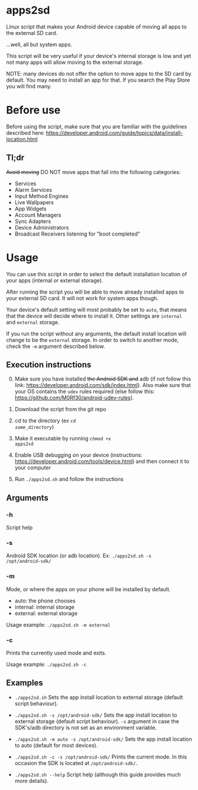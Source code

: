 apps2sd
=======

Linux script that makes your Android device capable of moving all apps to the external SD card.

...well, all but system apps.

This script will be very useful if your device's internal storage is low and yet not many apps will allow moving to the external storage.

NOTE: many devices do not offer the option to move apps to the SD card by default. You may need to install an app for that. If you search the Play Store you will find many.

# Before use #

Before using the script, make sure that you are familiar with the guidelines described here: https://developer.android.com/guide/topics/data/install-location.html

## Tl;dr ##

~~Avoid moving~~ DO NOT move apps that fall into the following categories:

* Services
* Alarm Services
* Input Method Engines
* Live Wallpapers
* App Widgets
* Account Managers
* Sync Adapters
* Device Administrators
* Broadcast Receivers listening for "boot completed"

# Usage #

You can use this script in order to select the default installation location of your apps (internal or external storage).

After running the script you will be able to move already installed apps to your external SD card. It will not work for system apps though.

Your device's default setting will most probably be set to <code>auto</code>, that means that the device will decide where to install it. Other settings are <code>internal</code> and <code>external</code> storage.

If you run the script without any arguments, the default install location will change to be the <code>external</code> storage. In order to switch to another mode, check the <code>-m</code> argument described below.

## Execution instructions ##

0. Make sure you have installed ~~the Android SDK and~~ adb (if not follow this link: https://developer.android.com/sdk/index.html).
Also make sure that your OS contains the <code>udev</code> rules required (else follow this: https://github.com/M0Rf30/android-udev-rules).

1. Download the script from the git repo
2. cd to the directory (ex <code>cd _some_directory_</code>)
3. Make it executable by running <code>chmod +x apps2sd</code>
4. Enable USB debugging on your device (instructions: https://developer.android.com/tools/device.html) and then connect it to your computer
5. Run <code>./apps2sd.sh</code> and follow the instructions

## Arguments ##

### -h ###

Script help

### -s ###

Android SDK location (or adb location). Ex: <code>./apps2sd.sh -s /opt/android-sdk/</code>

### -m ###

Mode, or where the apps on your phone will be installed by default.

* auto: the phone chooses
* internal: internal storage
* external: external storage

Usage example: <code>./apps2sd.sh -m external</code>

### -c ###

Prints the currently used mode and exits.

Usage example: <code>./apps2sd.sh -c</code>

## Examples ##

* <code>./apps2sd.sh</code>
Sets the app install location to external storage (default script behaviour).

* <code>./apps2sd.sh -s /opt/android-sdk/</code>
Sets the app install location to external storage (default script behaviour). <code>-s</code> argument in case the SDK's/adb directory is not set as an environment variable.

* <code>./apps2sd.sh -m auto -s /opt/android-sdk/</code>
Sets the app install location to auto (default for most devices).

* <code>./apps2sd.sh -c -s /opt/android-sdk/</code>
Prints the current mode. In this occasion the SDK is located at <code>/opt/android-sdk/</code>.

* <code>./apps2sd.sh --help</code>
Script help (although this guide provides much more details).